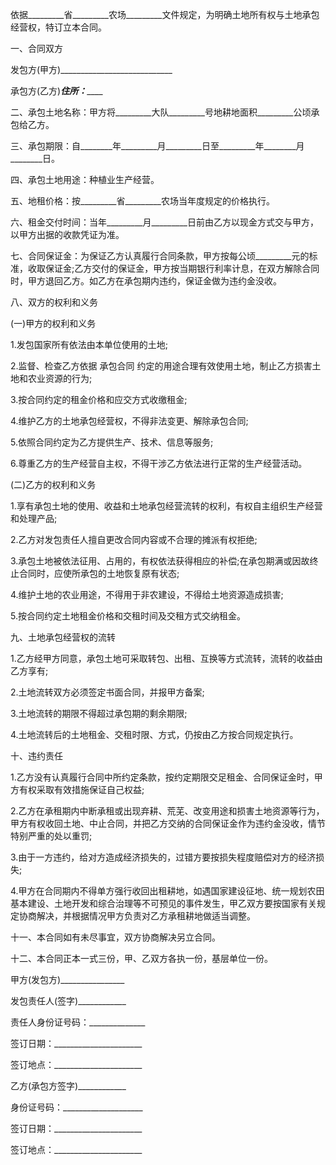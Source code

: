 
 


依据_________省_________农场_________文件规定，为明确土地所有权与土地承包经营权，特订立本合同。


一、合同双方


发包方(甲方)____________________________


承包方(乙方)_________住所：_____________


二、承包土地名称：甲方将_________大队_________号地耕地面积_________公顷承包给乙方。


三、承包期限：自________年_________月_________日至_________年________月________日。


四、承包土地用途：种植业生产经营。


五、地租价格：按_________省_________农场当年度规定的价格执行。


六、租金交付时间：当年_________月_________日前由乙方以现金方式交与甲方，以甲方出据的收款凭证为准。


七、合同保证金：为保证乙方认真履行合同条款，甲方按每公顷_________元的标准，收取保证金;乙方交付的保证金，甲方按当期银行利率计息，在双方解除合同时，甲方退回乙方。如乙方在承包期内违约，保证金做为违约金没收。


八、双方的权利和义务


(一)甲方的权利和义务


1.发包国家所有依法由本单位使用的土地;


2.监督、检查乙方依据
承包合同
约定的用途合理有效使用土地，制止乙方损害土地和农业资源的行为;


3.按合同约定的租金价格和应交方式收缴租金;


4.维护乙方的土地承包经营权，不得非法变更、解除承包合同;


5.依照合同约定为乙方提供生产、技术、信息等服务;


6.尊重乙方的生产经营自主权，不得干涉乙方依法进行正常的生产经营活动。


(二)乙方的权利和义务


1.享有承包土地的使用、收益和土地承包经营流转的权利，有权自主组织生产经营和处理产品;


2.乙方对发包责任人擅自更改合同内容或不合理的摊派有权拒绝;


3.承包土地被依法征用、占用的，有权依法获得相应的补偿;在承包期满或因故终止合同时，应使所承包的土地恢复原有状态;


4.维护土地的农业用途，不得用于非农建设，不得给土地资源造成损害;


5.按合同约定土地租金价格和交租时间及交租方式交纳租金。


九、土地承包经营权的流转


1.乙方经甲方同意，承包土地可采取转包、出租、互换等方式流转，流转的收益由乙方享有;


2.土地流转双方必须签定书面合同，并报甲方备案;


3.土地流转的期限不得超过承包期的剩余期限;


4.土地流转后的土地租金、交租时限、方式，仍按由乙方按合同规定执行。


十、违约责任


1.乙方没有认真履行合同中所约定条款，按约定期限交足租金、合同保证金时，甲方有权采取有效措施保证自己权益;


2.乙方在承租期内中断承租或出现弃耕、荒芜、改变用途和损害土地资源等行为，甲方有权收回土地、中止合同，并把乙方交纳的合同保证金作为违约金没收，情节特别严重的处以重罚;


3.由于一方违约，给对方造成经济损失的，过错方要按损失程度赔偿对方的经济损失;


4.甲方在合同期内不得单方强行收回出租耕地，如遇国家建设征地、统一规划农田基本建设、土地开发和综合治理等不可预见的事件发生，甲乙双方要按国家有关规定协商解决，并根据情况甲方负责对乙方承租耕地做适当调整。


十一、本合同如有未尽事宜，双方协商解决另立合同。


十二、本合同正本一式三份，甲、乙双方各执一份，基层单位一份。


甲方(发包方)________________


发包责任人(签字)____________


责任人身份证号码：______________


签订日期：______________________


签订地点：______________________


乙方(承包方签字)____________


身份证号码：____________________


签订日期：______________________


签订地点：______________________
 


 

 
 
 
 
 
  


  
 

  


  


  
 
 
 
 

